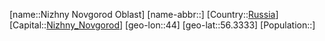 ﻿---
location: [56.3333,44]
type: State
tags:
- geo/State


SpocWebEntityId: 37142
isDeleted: false
confidential: public

---
[name::Nizhny Novgorod Oblast]
[name-abbr::]
[Country::[Russia](geo/Continent/Europe/Russia.md)]
[Capital::[Nizhny_Novgorod](geo/Continent/Europe/Russia/Nizhny_Novgorod.md)]
[geo-lon::44]
[geo-lat::56.3333]
[Population::]

